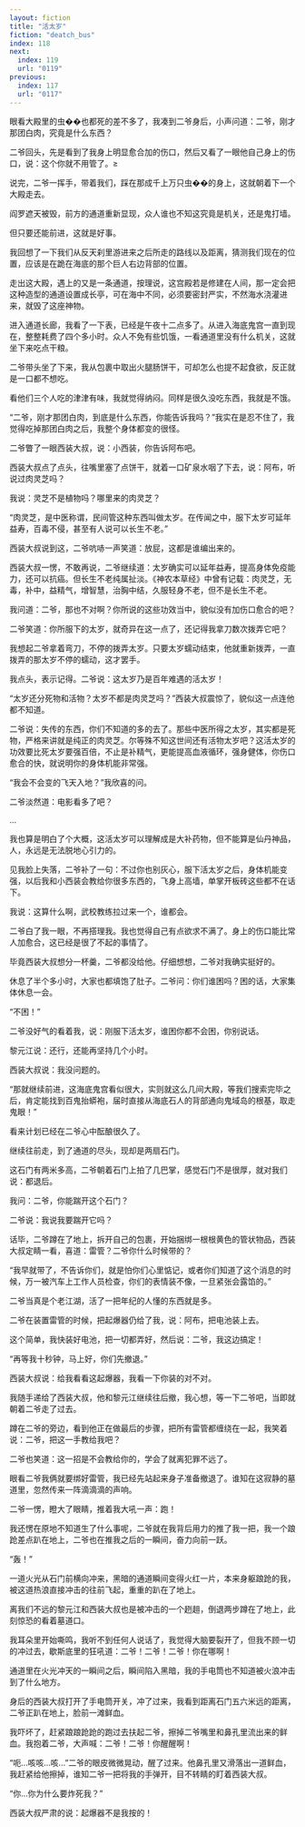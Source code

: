 ```yaml
---
layout: fiction
title: "活太岁"
fiction: "deatch_bus"
index: 118
next:
  index: 119
  url: "0119"
previous:
  index: 117
  url: "0117"
---
```

眼看大殿里的虫��也都死的差不多了，我凑到二爷身后，小声问道：二爷，刚才那团白肉，究竟是什么东西？

二爷回头，先是看到了我身上明显愈合加的伤口，然后又看了一眼他自己身上的伤口，说：这个你就不用管了。≥

说完，二爷一挥手，带着我们，踩在那成千上万只虫��的身上，这就朝着下一个大殿走去。

阎罗遮天被毁，前方的通道重新显现，众人谁也不知这究竟是机关，还是鬼打墙。

但只要还能前进，这就是好事。

我回想了一下我们从反天刹里游进来之后所走的路线以及距离，猜测我们现在的位置，应该是在跪在海底的那个巨人右边背部的位置。

走出这大殿，遇上的又是一条通道，按理说，这宫殿若是修建在人间，那一定会把这种造型的通道设置成长亭，可在海中不同，必须要密封严实，不然海水浇灌进来，就毁了这座神物。

进入通道长廊，我看了一下表，已经是午夜十二点多了。从进入海底鬼宫一直到现在，整整耗费了四个多小时。众人不免有些饥饿，一看通道里没有什么机关，这就坐下来吃点干粮。

二爷带头坐了下来，我从包裹中取出火腿肠饼干，可却怎么也提不起食欲，反正就是一口都不想吃。

看他们三个人吃的津津有味，我就觉得纳闷。同样是很久没吃东西，我就是不饿。

“二爷，刚才那团白肉，到底是什么东西，你能告诉我吗？”我实在是忍不住了，我觉得吃掉那团白肉之后，我整个身体都变的很怪。

二爷瞥了一眼西装大叔，说：小西装，你告诉阿布吧。

西装大叔点了点头，往嘴里塞了点饼干，就着一口矿泉水咽了下去，说：阿布，听说过肉灵芝吗？

我说：灵芝不是植物吗？哪里来的肉灵芝？

“肉灵芝，是中医称谓，民间管这种东西叫做太岁。在传闻之中，服下太岁可延年益寿，百毒不侵，甚至有人说可以长生不老。”

西装大叔说到这，二爷吭哧一声笑道：放屁，这都是谁编出来的。

西装大叔一愣，不敢再说，二爷继续道：太岁确实可以延年益寿，提高身体免疫能力，还可以抗癌。但长生不老纯属扯淡。《神农本草经》中曾有记载：肉灵芝，无毒，补中，益精气，增智慧，治胸中结，久服轻身不老，但不是长生不老。

我问道：二爷，那也不对啊？你所说的这些功效当中，貌似没有加伤口愈合的吧？

二爷笑道：你所服下的太岁，就奇异在这一点了，还记得我拿刀数次拨弄它吧？

我想起二爷拿着弯刀，不停的拨弄太岁。只要太岁蠕动结束，他就重新拨弄，一直拨弄的那太岁不停的蠕动，这才罢手。

我点头，表示记得。二爷说：这太岁乃是百年难遇的活太岁！

“太岁还分死物和活物？太岁不都是肉灵芝吗？”西装大叔震惊了，貌似这一点连他都不知道。

二爷说：失传的东西，你们不知道的多的去了。那些中医所得之太岁，其实都是死物，严格来讲就是纯正的肉灵芝。尔等殊不知这世间还有活物太岁吧？这活太岁的功效要比死太岁要强百倍，不止是补精气，更能提高血液循环，强身健体，你伤口愈合的快，就说明你的身体机能非常强。

“我会不会变的飞天入地？”我欣喜的问。

二爷淡然道：电影看多了吧？

...

我也算是明白了个大概，这活太岁可以理解成是大补药物，但不能算是仙丹神品，人，永远是无法脱地心引力的。

见我脸上失落，二爷补了一句：不过你也别灰心，服下活太岁之后，身体机能变强，以后我和小西装会教给你很多东西的，飞身上高墙，单掌开板砖这些都不在话下。

我说：这算什么啊，武校教练拉过来一个，谁都会。

二爷白了我一眼，不再搭理我。我也觉得自己有点欲求不满了。身上的伤口能比常人加愈合，这已经是很了不起的事情了。

毕竟西装大叔想分一杯羹，二爷都没给他。仔细想想，二爷对我确实挺好的。

休息了半个多小时，大家也都填饱了肚子。二爷问：你们谁困吗？困的话，大家集体休息一会。

“不困！”

二爷没好气的看着我，说：刚服下活太岁，谁困你都不会困，你别说话。

黎元江说：还行，还能再坚持几个小时。

西装大叔说：我没问题的。

“那就继续前进，这海底鬼宫看似很大，实则就这么几间大殿，等我们搜索完毕之后，肯定能找到百鬼抬蟒袍，届时直接从海底石人的背部通向鬼域岛的根基，取走鬼眼！”

看来计划已经在二爷心中酝酿很久了。

继续往前走，到了通道的尽头，现却是两扇石门。

这石门有两米多高，二爷朝着石门上拍了几巴掌，感觉石门不是很厚，就对我们说：都退后。

我问：二爷，你能踹开这个石门？

二爷说：我说我要踹开它吗？

话毕，二爷蹲在了地上，拆开自己的包裹，开始捆绑一根根黄色的管状物品，西装大叔定睛一看，喜道：雷管？二爷你什么时候带的？

“我早就带了，不告诉你们，就是怕你们心里惦记，或者你们知道了这个消息的时候，万一被汽车上工作人员检查，你们的表情装不像，一旦紧张会露馅的。”

二爷当真是个老江湖，活了一把年纪的人懂的东西就是多。

二爷在装置雷管的时候，把起爆器仍给了我，说：阿布，把电池装上去。

这个简单，我快装好电池，把一切都弄好，然后说：二爷，我这边搞定！

“再等我十秒钟，马上好，你们先撤退。”

西装大叔说：给我看看这起爆器，我看一下你装的对不对。

我随手递给了西装大叔，他和黎元江继续往后撤，我心想，等一下二爷吧，当即就朝着二爷走了过去。

蹲在二爷的旁边，看到他正在做最后的步骤，把所有雷管都缠绕在一起，我笑着说：二爷，把这一手教给我吧？

二爷也笑道：这一招是不会教给你的，学会了就离犯罪不远了。

眼看二爷我俩就要绑好雷管，我已经先站起来身子准备撤退了。谁知在这寂静的墓道里，忽然传来一阵滴滴滴的声响。

二爷一愣，瞪大了眼睛，推着我大吼一声：跑！

我还愣在原地不知道生了什么事呢，二爷就在我背后用力的推了我一把，我一个踉跄差点趴在地上，二爷也在推我之后的一瞬间，奋力向前一跃。

“轰！”

一道火光从石门前横向冲来，黑暗的通道瞬间变得火红一片，本来身躯踉跄的我，被这道热浪直接冲击的往前飞起，重重的趴在了地上。

离我们不远的黎元江和西装大叔也是被冲击的一个趔趄，倒退两步蹲在了地上，此刻惊恐的看着墓道口。

我耳朵里开始嘶鸣，我听不到任何人说话了，我觉得大脑要裂开了，但我不顾一切的冲过去，歇斯底里的狂吼道：二爷！二爷！二爷！你在哪啊！

通道里在火光冲天的一瞬间之后，瞬间陷入黑暗，我的手电筒也不知道被火浪冲击到了什么地方。

身后的西装大叔打开了手电筒开关，冲了过来，我看到距离石门五六米远的距离，二爷正趴在地上，脸前一滩鲜血。

我吓坏了，赶紧踉踉跄跄的跑过去扶起二爷，擦掉二爷嘴里和鼻孔里流出来的鲜血。我抱着二爷，大声喊：二爷！二爷！你醒醒啊！

“呃...咳咳...咳...”二爷的眼皮微微晃动，醒了过来。他鼻孔里又滑落出一道鲜血，我赶紧给他擦掉，谁知二爷一把将我的手弹开，目不转睛的盯着西装大叔。

“你...你为什么要炸死我？”

西装大叔严肃的说：起爆器不是我按的！
